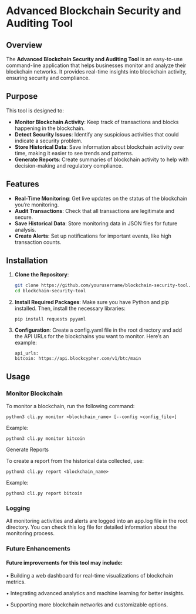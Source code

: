 # Advanced Blockchain Security and Auditing Tool

## Overview

The **Advanced Blockchain Security and Auditing Tool** is an easy-to-use command-line application that helps businesses monitor and analyze their blockchain networks. It provides real-time insights into blockchain activity, ensuring security and compliance.

## Purpose

This tool is designed to:

- **Monitor Blockchain Activity**: Keep track of transactions and blocks happening in the blockchain.
- **Detect Security Issues**: Identify any suspicious activities that could indicate a security problem.
- **Store Historical Data**: Save information about blockchain activity over time, making it easier to see trends and patterns.
- **Generate Reports**: Create summaries of blockchain activity to help with decision-making and regulatory compliance.

## Features

- **Real-Time Monitoring**: Get live updates on the status of the blockchain you’re monitoring.
- **Audit Transactions**: Check that all transactions are legitimate and secure.
- **Save Historical Data**: Store monitoring data in JSON files for future analysis.
- **Create Alerts**: Set up notifications for important events, like high transaction counts.

## Installation

1. **Clone the Repository**:
   ```bash
   git clone https://github.com/yourusername/blockchain-security-tool.git
   cd blockchain-security-tool

2. **Install Required Packages**:
Make sure you have Python and pip installed. Then, install the necessary libraries:

       pip install requests pyyaml


3. **Configuration**:
Create a config.yaml file in the root directory and add the API URLs for the blockchains you want to monitor. Here’s an example:

       api_urls:
       bitcoin: https://api.blockcypher.com/v1/btc/main

## Usage

### Monitor Blockchain

To monitor a blockchain, run the following command:

    python3 cli.py monitor <blockchain_name> [--config <config_file>]



Example:

    python3 cli.py monitor bitcoin




Generate Reports

To create a report from the historical data collected, use:

    python3 cli.py report <blockchain_name>


Example: 

    python3 cli.py report bitcoin


### Logging

 All monitoring activities and alerts are logged into an app.log file in the root directory. You can check this log file for detailed information about the monitoring process.

### Future Enhancements

#### Future improvements for this tool may include:

 •	Building a web dashboard for real-time visualizations of blockchain metrics.

 •	Integrating advanced analytics and machine learning for better insights.	

 •	Supporting more blockchain networks and customizable options.
